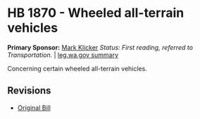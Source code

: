 # HB 1870 - Wheeled all-terrain vehicles
**Primary Sponsor:** [Mark Klicker](/person/leg/mark.klicker.md)
*Status: First reading, referred to Transportation.* | [leg.wa.gov summary](https://app.leg.wa.gov/billsummary?BillNumber=1870&Year=2021)

Concerning certain wheeled all-terrain vehicles.

## Revisions
* [Original Bill](1/)